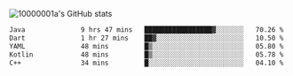 ![10000001a's GitHub stats](https://github-readme-stats.vercel.app/api?username=10000001a&show_icons=true&theme=onedark&count_private=true)

<!-- [![Top Langs](https://github-readme-stats.vercel.app/api/top-langs/?username=10000001a&layout=compact&theme=onedark&langs_count=5)](https://github.com/anuraghazra/github-readme-stats) -->
<!--
**10000001a/10000001a** is a ✨ _special_ ✨ repository because its `README.md` (this file) appears on your GitHub profile.

Here are some ideas to get you started:

- 🔭 I’m currently working on ...
- 🌱 I’m currently learning ...
- 👯 I’m looking to collaborate on ...
- 🤔 I’m looking for help with ...
- 💬 Ask me about ...
- 📫 How to reach me: ...
- 😄 Pronouns: ...
- ⚡ Fun fact: ...
-->

<!--START_SECTION:waka-->

```txt
Java              9 hrs 47 mins   █████████████████▓░░░░░░░   70.26 %
Dart              1 hr 27 mins    ██▓░░░░░░░░░░░░░░░░░░░░░░   10.50 %
YAML              48 mins         █▒░░░░░░░░░░░░░░░░░░░░░░░   05.80 %
Kotlin            48 mins         █▒░░░░░░░░░░░░░░░░░░░░░░░   05.78 %
C++               34 mins         █░░░░░░░░░░░░░░░░░░░░░░░░   04.10 %
```

<!--END_SECTION:waka-->
